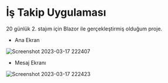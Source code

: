 # İş Takip Uygulaması
20 günlük 2. stajım için Blazor ile gerçekleştirmiş olduğum proje.

- Ana Ekran

![Screenshot 2023-03-17 222407](https://user-images.githubusercontent.com/57047998/226103426-96df28a1-5ca5-4032-bbff-b9ab994d462a.png)

- Mesaj Ekranı

![Screenshot 2023-03-17 222423](https://user-images.githubusercontent.com/57047998/226103460-78874cdb-02d8-42d6-aee0-d83c5a74c0fa.png)
